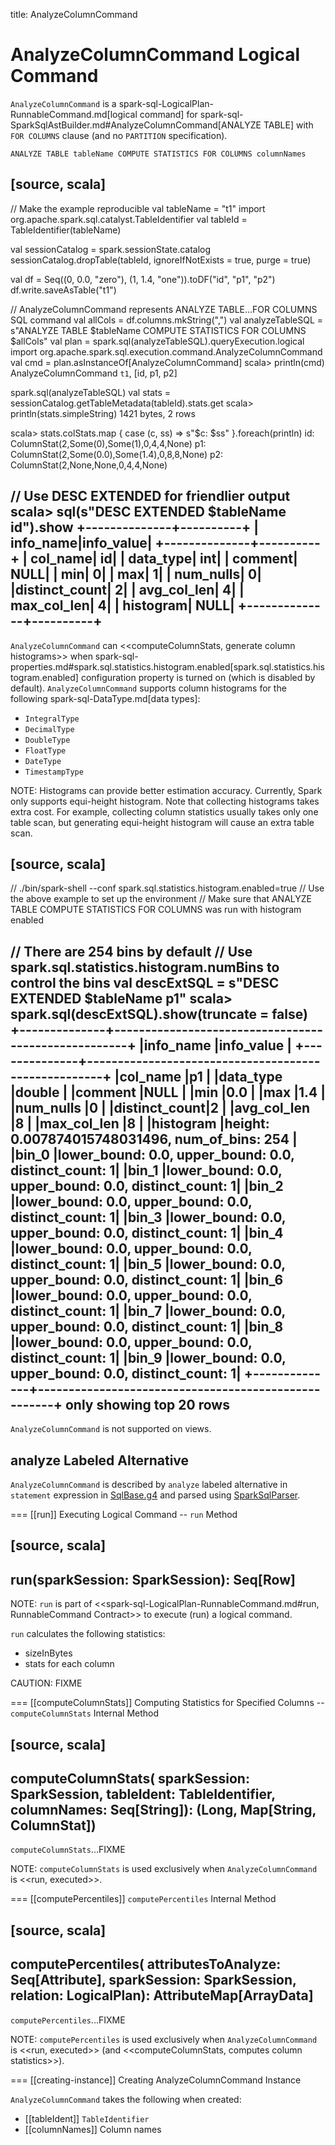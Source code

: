 title: AnalyzeColumnCommand

# AnalyzeColumnCommand Logical Command

`AnalyzeColumnCommand` is a spark-sql-LogicalPlan-RunnableCommand.md[logical command] for spark-sql-SparkSqlAstBuilder.md#AnalyzeColumnCommand[ANALYZE TABLE] with `FOR COLUMNS` clause (and no `PARTITION` specification).

```
ANALYZE TABLE tableName COMPUTE STATISTICS FOR COLUMNS columnNames
```

[source, scala]
----
// Make the example reproducible
val tableName = "t1"
import org.apache.spark.sql.catalyst.TableIdentifier
val tableId = TableIdentifier(tableName)

val sessionCatalog = spark.sessionState.catalog
sessionCatalog.dropTable(tableId, ignoreIfNotExists = true, purge = true)

val df = Seq((0, 0.0, "zero"), (1, 1.4, "one")).toDF("id", "p1", "p2")
df.write.saveAsTable("t1")

// AnalyzeColumnCommand represents ANALYZE TABLE...FOR COLUMNS SQL command
val allCols = df.columns.mkString(",")
val analyzeTableSQL = s"ANALYZE TABLE $tableName COMPUTE STATISTICS FOR COLUMNS $allCols"
val plan = spark.sql(analyzeTableSQL).queryExecution.logical
import org.apache.spark.sql.execution.command.AnalyzeColumnCommand
val cmd = plan.asInstanceOf[AnalyzeColumnCommand]
scala> println(cmd)
AnalyzeColumnCommand `t1`, [id, p1, p2]

spark.sql(analyzeTableSQL)
val stats = sessionCatalog.getTableMetadata(tableId).stats.get
scala> println(stats.simpleString)
1421 bytes, 2 rows

scala> stats.colStats.map { case (c, ss) => s"$c: $ss" }.foreach(println)
id: ColumnStat(2,Some(0),Some(1),0,4,4,None)
p1: ColumnStat(2,Some(0.0),Some(1.4),0,8,8,None)
p2: ColumnStat(2,None,None,0,4,4,None)

// Use DESC EXTENDED for friendlier output
scala> sql(s"DESC EXTENDED $tableName id").show
+--------------+----------+
|     info_name|info_value|
+--------------+----------+
|      col_name|        id|
|     data_type|       int|
|       comment|      NULL|
|           min|         0|
|           max|         1|
|     num_nulls|         0|
|distinct_count|         2|
|   avg_col_len|         4|
|   max_col_len|         4|
|     histogram|      NULL|
+--------------+----------+
----

`AnalyzeColumnCommand` can <<computeColumnStats, generate column histograms>> when spark-sql-properties.md#spark.sql.statistics.histogram.enabled[spark.sql.statistics.histogram.enabled] configuration property is turned on (which is disabled by default). `AnalyzeColumnCommand` supports column histograms for the following spark-sql-DataType.md[data types]:

* `IntegralType`
* `DecimalType`
* `DoubleType`
* `FloatType`
* `DateType`
* `TimestampType`

NOTE: Histograms can provide better estimation accuracy. Currently, Spark only supports equi-height histogram. Note that collecting histograms takes extra cost. For example, collecting column statistics usually takes only one table scan, but generating equi-height histogram will cause an extra table scan.

[source, scala]
----
// ./bin/spark-shell --conf spark.sql.statistics.histogram.enabled=true
// Use the above example to set up the environment
// Make sure that ANALYZE TABLE COMPUTE STATISTICS FOR COLUMNS was run with histogram enabled

// There are 254 bins by default
// Use spark.sql.statistics.histogram.numBins to control the bins
val descExtSQL = s"DESC EXTENDED $tableName p1"
scala> spark.sql(descExtSQL).show(truncate = false)
+--------------+-----------------------------------------------------+
|info_name     |info_value                                           |
+--------------+-----------------------------------------------------+
|col_name      |p1                                                   |
|data_type     |double                                               |
|comment       |NULL                                                 |
|min           |0.0                                                  |
|max           |1.4                                                  |
|num_nulls     |0                                                    |
|distinct_count|2                                                    |
|avg_col_len   |8                                                    |
|max_col_len   |8                                                    |
|histogram     |height: 0.007874015748031496, num_of_bins: 254       |
|bin_0         |lower_bound: 0.0, upper_bound: 0.0, distinct_count: 1|
|bin_1         |lower_bound: 0.0, upper_bound: 0.0, distinct_count: 1|
|bin_2         |lower_bound: 0.0, upper_bound: 0.0, distinct_count: 1|
|bin_3         |lower_bound: 0.0, upper_bound: 0.0, distinct_count: 1|
|bin_4         |lower_bound: 0.0, upper_bound: 0.0, distinct_count: 1|
|bin_5         |lower_bound: 0.0, upper_bound: 0.0, distinct_count: 1|
|bin_6         |lower_bound: 0.0, upper_bound: 0.0, distinct_count: 1|
|bin_7         |lower_bound: 0.0, upper_bound: 0.0, distinct_count: 1|
|bin_8         |lower_bound: 0.0, upper_bound: 0.0, distinct_count: 1|
|bin_9         |lower_bound: 0.0, upper_bound: 0.0, distinct_count: 1|
+--------------+-----------------------------------------------------+
only showing top 20 rows
----

`AnalyzeColumnCommand` is not supported on views.

## analyze Labeled Alternative

`AnalyzeColumnCommand` is described by `analyze` labeled alternative in `statement` expression in [SqlBase.g4](../sql/AstBuilder.md#grammar) and parsed using [SparkSqlParser](../sql/SparkSqlParser.md#visitAnalyze).

=== [[run]] Executing Logical Command -- `run` Method

[source, scala]
----
run(sparkSession: SparkSession): Seq[Row]
----

NOTE: `run` is part of <<spark-sql-LogicalPlan-RunnableCommand.md#run, RunnableCommand Contract>> to execute (run) a logical command.

`run` calculates the following statistics:

* sizeInBytes
* stats for each column

CAUTION: FIXME

=== [[computeColumnStats]] Computing Statistics for Specified Columns -- `computeColumnStats` Internal Method

[source, scala]
----
computeColumnStats(
  sparkSession: SparkSession,
  tableIdent: TableIdentifier,
  columnNames: Seq[String]): (Long, Map[String, ColumnStat])
----

`computeColumnStats`...FIXME

NOTE: `computeColumnStats` is used exclusively when `AnalyzeColumnCommand` is <<run, executed>>.

=== [[computePercentiles]] `computePercentiles` Internal Method

[source, scala]
----
computePercentiles(
  attributesToAnalyze: Seq[Attribute],
  sparkSession: SparkSession,
  relation: LogicalPlan): AttributeMap[ArrayData]
----

`computePercentiles`...FIXME

NOTE: `computePercentiles` is used exclusively when `AnalyzeColumnCommand` is <<run, executed>> (and <<computeColumnStats, computes column statistics>>).

=== [[creating-instance]] Creating AnalyzeColumnCommand Instance

`AnalyzeColumnCommand` takes the following when created:

* [[tableIdent]] `TableIdentifier`
* [[columnNames]] Column names
